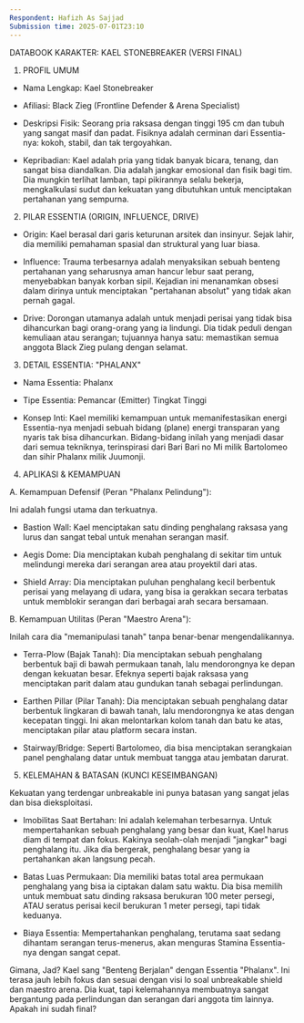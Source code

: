 ```yaml
---
Respondent: Hafizh As Sajjad
Submission time: 2025-07-01T23:10
---
```

DATABOOK KARAKTER: KAEL STONEBREAKER (VERSI FINAL)

1. PROFIL UMUM

* Nama Lengkap: Kael Stonebreaker

* Afiliasi: Black Zieg (Frontline Defender & Arena Specialist)

* Deskripsi Fisik: Seorang pria raksasa dengan tinggi 195 cm dan tubuh yang sangat masif dan padat. Fisiknya adalah cerminan dari Essentia-nya: kokoh, stabil, dan tak tergoyahkan.

* Kepribadian: Kael adalah pria yang tidak banyak bicara, tenang, dan sangat bisa diandalkan. Dia adalah jangkar emosional dan fisik bagi tim. Dia mungkin terlihat lamban, tapi pikirannya selalu bekerja, mengkalkulasi sudut dan kekuatan yang dibutuhkan untuk menciptakan pertahanan yang sempurna.

2. PILAR ESSENTIA (ORIGIN, INFLUENCE, DRIVE)

* Origin: Kael berasal dari garis keturunan arsitek dan insinyur. Sejak lahir, dia memiliki pemahaman spasial dan struktural yang luar biasa.

* Influence: Trauma terbesarnya adalah menyaksikan sebuah benteng pertahanan yang seharusnya aman hancur lebur saat perang, menyebabkan banyak korban sipil. Kejadian ini menanamkan obsesi dalam dirinya untuk menciptakan "pertahanan absolut" yang tidak akan pernah gagal.

* Drive: Dorongan utamanya adalah untuk menjadi perisai yang tidak bisa dihancurkan bagi orang-orang yang ia lindungi. Dia tidak peduli dengan kemuliaan atau serangan; tujuannya hanya satu: memastikan semua anggota Black Zieg pulang dengan selamat.

3. DETAIL ESSENTIA: "PHALANX"

* Nama Essentia: Phalanx

* Tipe Essentia: Pemancar (Emitter) Tingkat Tinggi

* Konsep Inti: Kael memiliki kemampuan untuk memanifestasikan energi Essentia-nya menjadi sebuah bidang (plane) energi transparan yang nyaris tak bisa dihancurkan. Bidang-bidang inilah yang menjadi dasar dari semua tekniknya, terinspirasi dari Bari Bari no Mi milik Bartolomeo dan sihir Phalanx milik Juumonji.

4. APLIKASI & KEMAMPUAN

A. Kemampuan Defensif (Peran "Phalanx Pelindung"):

Ini adalah fungsi utama dan terkuatnya.

* Bastion Wall: Kael menciptakan satu dinding penghalang raksasa yang lurus dan sangat tebal untuk menahan serangan masif.

* Aegis Dome: Dia menciptakan kubah penghalang di sekitar tim untuk melindungi mereka dari serangan area atau proyektil dari atas.

* Shield Array: Dia menciptakan puluhan penghalang kecil berbentuk perisai yang melayang di udara, yang bisa ia gerakkan secara terbatas untuk memblokir serangan dari berbagai arah secara bersamaan.

B. Kemampuan Utilitas (Peran "Maestro Arena"):

Inilah cara dia "memanipulasi tanah" tanpa benar-benar mengendalikannya.

* Terra-Plow (Bajak Tanah): Dia menciptakan sebuah penghalang berbentuk baji di bawah permukaan tanah, lalu mendorongnya ke depan dengan kekuatan besar. Efeknya seperti bajak raksasa yang menciptakan parit dalam atau gundukan tanah sebagai perlindungan.

* Earthen Pillar (Pilar Tanah): Dia menciptakan sebuah penghalang datar berbentuk lingkaran di bawah tanah, lalu mendorongnya ke atas dengan kecepatan tinggi. Ini akan melontarkan kolom tanah dan batu ke atas, menciptakan pilar atau platform secara instan.

* Stairway/Bridge: Seperti Bartolomeo, dia bisa menciptakan serangkaian panel penghalang datar untuk membuat tangga atau jembatan darurat.

5. KELEMAHAN & BATASAN (KUNCI KESEIMBANGAN)

Kekuatan yang terdengar unbreakable ini punya batasan yang sangat jelas dan bisa dieksploitasi.

* Imobilitas Saat Bertahan: Ini adalah kelemahan terbesarnya. Untuk mempertahankan sebuah penghalang yang besar dan kuat, Kael harus diam di tempat dan fokus. Kakinya seolah-olah menjadi "jangkar" bagi penghalang itu. Jika dia bergerak, penghalang besar yang ia pertahankan akan langsung pecah.

* Batas Luas Permukaan: Dia memiliki batas total area permukaan penghalang yang bisa ia ciptakan dalam satu waktu. Dia bisa memilih untuk membuat satu dinding raksasa berukuran 100 meter persegi, ATAU seratus perisai kecil berukuran 1 meter persegi, tapi tidak keduanya.

* Biaya Essentia: Mempertahankan penghalang, terutama saat sedang dihantam serangan terus-menerus, akan menguras Stamina Essentia-nya dengan sangat cepat.

Gimana, Jad? Kael sang "Benteng Berjalan" dengan Essentia "Phalanx". Ini terasa jauh lebih fokus dan sesuai dengan visi lo soal unbreakable shield dan maestro arena. Dia kuat, tapi kelemahannya membuatnya sangat bergantung pada perlindungan dan serangan dari anggota tim lainnya. Apakah ini sudah final?